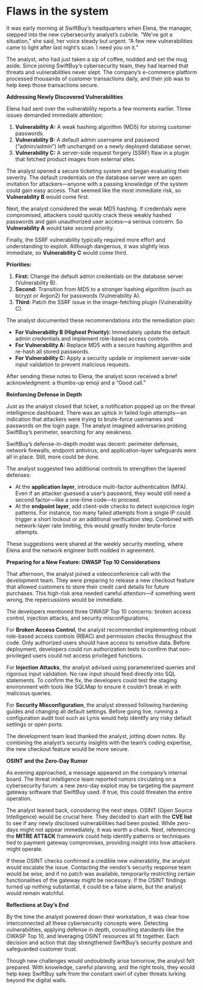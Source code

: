 # Flaws in the system

It was early morning at SwiftBuy’s headquarters when Elena, the manager, stepped into the new cybersecurity analyst’s cubicle. “We’ve got a situation,” she said, her voice steady but urgent. “A few new vulnerabilities came to light after last night’s scan. I need you on it.”

The analyst, who had just taken a sip of coffee, nodded and set the mug aside. Since joining SwiftBuy’s cybersecurity team, they had learned that threats and vulnerabilities never slept. The company’s e-commerce platform processed thousands of customer transactions daily, and their job was to help keep those transactions secure.

**Addressing Newly Discovered Vulnerabilities**

Elena had sent over the vulnerability reports a few moments earlier. Three issues demanded immediate attention:

1. **Vulnerability A:** A weak hashing algorithm (MD5) for storing customer passwords.
2. **Vulnerability B:** A default admin username and password (“admin/admin”) left unchanged on a newly deployed database server.
3. **Vulnerability C:** A server-side request forgery (SSRF) flaw in a plugin that fetched product images from external sites.

The analyst opened a secure ticketing system and began evaluating their severity. The default credentials on the database server were an open invitation for attackers—anyone with a passing knowledge of the system could gain easy access. That seemed like the most immediate risk, so **Vulnerability B** would come first.

Next, the analyst considered the weak MD5 hashing. If credentials were compromised, attackers could quickly crack these weakly hashed passwords and gain unauthorized user access—a serious concern. So **Vulnerability A** would take second priority.

Finally, the SSRF vulnerability typically required more effort and understanding to exploit. Although dangerous, it was slightly less immediate, so **Vulnerability C** would come third.

**Priorities:**

1. **First:** Change the default admin credentials on the database server (Vulnerability B).
2. **Second:** Transition from MD5 to a stronger hashing algorithm (such as bcrypt or Argon2) for passwords (Vulnerability A).
3. **Third:** Patch the SSRF issue in the image-fetching plugin (Vulnerability C).

The analyst documented these recommendations into the remediation plan:

* **For Vulnerability B (Highest Priority):** Immediately update the default admin credentials and implement role-based access controls.
* **For Vulnerability A:** Replace MD5 with a secure hashing algorithm and re-hash all stored passwords.
* **For Vulnerability C:** Apply a security update or implement server-side input validation to prevent malicious requests.

After sending these notes to Elena, the analyst soon received a brief acknowledgment: a thumbs-up emoji and a “Good call.”

**Reinforcing Defense in Depth**

Just as the analyst closed that ticket, a notification popped up on the threat intelligence dashboard. There was an uptick in failed login attempts—an indication that attackers were trying to brute-force usernames and passwords on the login page. The analyst imagined adversaries probing SwiftBuy’s perimeter, searching for any weakness.

SwiftBuy’s defense-in-depth model was decent: perimeter defenses, network firewalls, endpoint antivirus, and application-layer safeguards were all in place. Still, more could be done.

The analyst suggested two additional controls to strengthen the layered defenses:

* At the **application layer**, introduce multi-factor authentication (MFA). Even if an attacker guessed a user’s password, they would still need a second factor—like a one-time code—to proceed.
* At the **endpoint layer**, add client-side checks to detect suspicious login patterns. For instance, too many failed attempts from a single IP could trigger a short lockout or an additional verification step. Combined with network-layer rate limiting, this would greatly hinder brute-force attempts.

These suggestions were shared at the weekly security meeting, where Elena and the network engineer both nodded in agreement.

**Preparing for a New Feature: OWASP Top 10 Considerations**

That afternoon, the analyst joined a videoconference call with the development team. They were preparing to release a new checkout feature that allowed customers to store their credit card details for future purchases. This high-risk area needed careful attention—if something went wrong, the repercussions would be immediate.

The developers mentioned three OWASP Top 10 concerns: broken access control, injection attacks, and security misconfigurations.

For **Broken Access Control**, the analyst recommended implementing robust role-based access controls (RBAC) and permission checks throughout the code. Only authorized users should have access to sensitive data. Before deployment, developers could run authorization tests to confirm that non-privileged users could not access privileged functions.

For **Injection Attacks**, the analyst advised using parameterized queries and rigorous input validation. No raw input should feed directly into SQL statements. To confirm the fix, the developers could test the staging environment with tools like SQLMap to ensure it couldn’t break in with malicious queries.

For **Security Misconfiguration**, the analyst stressed following hardening guides and changing all default settings. Before going live, running a configuration audit tool such as Lynis would help identify any risky default settings or open ports.

The development team lead thanked the analyst, jotting down notes. By combining the analyst’s security insights with the team’s coding expertise, the new checkout feature would be more secure.

**OSINT and the Zero-Day Rumor**

As evening approached, a message appeared on the company’s internal board. The threat intelligence team reported rumors circulating on a cybersecurity forum: a new zero-day exploit may be targeting the payment gateway software that SwiftBuy used. If true, this could threaten the entire operation.

The analyst leaned back, considering the next steps. OSINT (Open Source Intelligence) would be crucial here. They decided to start with the **CVE list** to see if any newly disclosed vulnerabilities had been posted. While zero-days might not appear immediately, it was worth a check. Next, referencing the **MITRE ATT\&CK** framework could help identify patterns or techniques tied to payment gateway compromises, providing insight into how attackers might operate.

If these OSINT checks confirmed a credible new vulnerability, the analyst would escalate the issue. Contacting the vendor’s security response team would be wise, and if no patch was available, temporarily restricting certain functionalities of the gateway might be necessary. If the OSINT findings turned up nothing substantial, it could be a false alarm, but the analyst would remain watchful.

**Reflections at Day’s End**

By the time the analyst powered down their workstation, it was clear how interconnected all these cybersecurity concepts were. Detecting vulnerabilities, applying defense in depth, consulting standards like the OWASP Top 10, and leveraging OSINT resources all fit together. Each decision and action that day strengthened SwiftBuy’s security posture and safeguarded customer trust.

Though new challenges would undoubtedly arise tomorrow, the analyst felt prepared. With knowledge, careful planning, and the right tools, they would help keep SwiftBuy safe from the constant swirl of cyber threats lurking beyond the digital walls.
